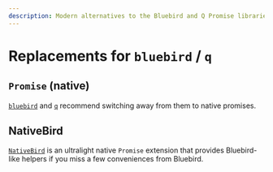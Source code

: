 ```yaml
---
description: Modern alternatives to the Bluebird and Q Promise libraries for async control flow in JavaScript
---
```


# Replacements for `bluebird` / `q`

## `Promise` (native)

[`bluebird`](https://github.com/petkaantonov/bluebird?tab=readme-ov-file#%EF%B8%8Fnote%EF%B8%8F) and [`q`](https://github.com/kriskowal/q#note) recommend switching away from them to native promises.

## NativeBird

[`NativeBird`](https://github.com/doodlewind/nativebird) is an ultralight native `Promise` extension that provides Bluebird-like helpers if you miss a few conveniences from Bluebird.
